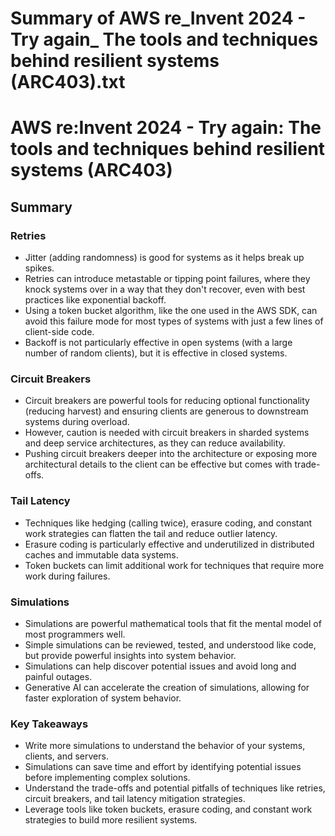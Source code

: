 # Summary of AWS re_Invent 2024 - Try again_ The tools and techniques behind resilient systems (ARC403).txt

# AWS re:Invent 2024 - Try again: The tools and techniques behind resilient systems (ARC403)

## Summary

### Retries

- Jitter (adding randomness) is good for systems as it helps break up spikes.
- Retries can introduce metastable or tipping point failures, where they knock systems over in a way that they don't recover, even with best practices like exponential backoff.
- Using a token bucket algorithm, like the one used in the AWS SDK, can avoid this failure mode for most types of systems with just a few lines of client-side code.
- Backoff is not particularly effective in open systems (with a large number of random clients), but it is effective in closed systems.

### Circuit Breakers

- Circuit breakers are powerful tools for reducing optional functionality (reducing harvest) and ensuring clients are generous to downstream systems during overload.
- However, caution is needed with circuit breakers in sharded systems and deep service architectures, as they can reduce availability.
- Pushing circuit breakers deeper into the architecture or exposing more architectural details to the client can be effective but comes with trade-offs.

### Tail Latency

- Techniques like hedging (calling twice), erasure coding, and constant work strategies can flatten the tail and reduce outlier latency.
- Erasure coding is particularly effective and underutilized in distributed caches and immutable data systems.
- Token buckets can limit additional work for techniques that require more work during failures.

### Simulations

- Simulations are powerful mathematical tools that fit the mental model of most programmers well.
- Simple simulations can be reviewed, tested, and understood like code, but provide powerful insights into system behavior.
- Simulations can help discover potential issues and avoid long and painful outages.
- Generative AI can accelerate the creation of simulations, allowing for faster exploration of system behavior.

### Key Takeaways

- Write more simulations to understand the behavior of your systems, clients, and servers.
- Simulations can save time and effort by identifying potential issues before implementing complex solutions.
- Understand the trade-offs and potential pitfalls of techniques like retries, circuit breakers, and tail latency mitigation strategies.
- Leverage tools like token buckets, erasure coding, and constant work strategies to build more resilient systems.
